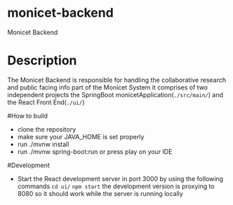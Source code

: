 # monicet-backend
Monicet Backend

# Description
The Monicet Backend is responsible for handling the collaborative research and public facing info part of the Monicet System it comprises of two independent projects
the SpringBoot monicetApplication(`./src/main/`) and the React Front End(`./ui/`)


#How to build
- clone the repository
- make sure your JAVA_HOME is set properly
- run ./mvnw install
- run ./mvnw spring-boot:run or press play on your IDE

#Development 
- Start the React development server in port 3000 by using the following commands
`cd ui/`
`npm start`
the development version is proxying to 8080 so it should work while the server is running locally
